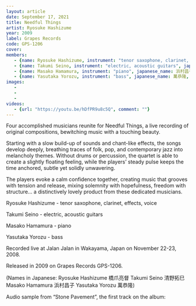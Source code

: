 ```yaml
---
layout: article
date: September 17, 2021
title: Needful Things
artist: Ryosuke Hashizume
year: 2009
label: Grapes Records
code: GPS-1206
cover: 
members:
   - {name: Ryosuke Hashizume, instrument: "tenor saxophone, clarinet, effects, voice", japanese_name: 橋爪亮督, url: "http://www.ryohashizume.com/"}
   - {name: Takumi Seino, instrument: "electric, acoustic guitars", japanese_name: 清野拓巳, url: "http://www.takumiseino.com/"}
   - {name: Masako Hamamura, instrument: "piano", japanese_name: 浜村昌子, url: "https://masakoh.exblog.jp/"}
   - {name: Yasutaka Yorozu, instrument: "bass", japanese_name: 萬恭隆, url: "http://yasutakayorozu.blog.fc2.com/"}
images:
   - 
   - 
   - 
videos: 
   - {url: "https://youtu.be/hDfPR9u8c5Q", comment: ""}
---
```

Four accomplished musicians reunite for Needful Things, a live recording of original compositions, bewitching music with a touching beauty.

Starting with a slow build-up of sounds and chant-like effects, the songs develop deeply, breathing traces of folk, pop, and contemporary jazz into melancholy themes. Without drums or percussion, the quartet is able to create a slightly floating feeling, while the players’ steady pulse keeps the time anchored, subtle yet solidly unwavering.

The players evoke a calm confidence together, creating music that grooves with tension and release, mixing solemnity with hopefulness, freedom with structure… a distinctively lovely product from these dedicated musicians.

Ryosuke Hashizume - tenor saxophone, clarinet, effects, voice

Takumi Seino - electric, acoustic guitars

Masako Hamamura - piano

Yasutaka Yorozu - bass

Recorded live at Jalan Jalan in Wakayama, Japan on November 22-23, 2008.

Released in 2009 on Grapes Records GPS-1206.

(Names in Japanese: Ryosuke Hashizume 橋爪亮督 Takumi Seino 清野拓巳 Masako Hamamura 浜村昌子 Yasutaka Yorozu 萬恭隆)

Audio sample from “Stone Pavement”, the first track on the album:


